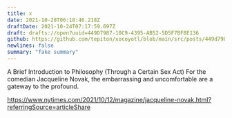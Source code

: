 ```yaml
---
title: x
date: 2021-10-28T06:18:46.218Z
draftDate: 2021-10-24T07:17:59.697Z
draft: drafts://open?uuid=449D7987-10C9-4395-AB52-5D5F7BF8E136
github: https://github.com/tepiton/xocoyotl/blob/main/src/posts/449d7987-10c9-4395-ab52-5d5f7bf8e136.md
newlines: false
summary: "fake summary"
---
```


A Brief Introduction to Philosophy (Through a Certain Sex Act)
For the comedian Jacqueline Novak, the embarrassing and uncomfortable are a gateway to the profound.


https://www.nytimes.com/2021/10/12/magazine/jacqueline-novak.html?referringSource=articleShare
